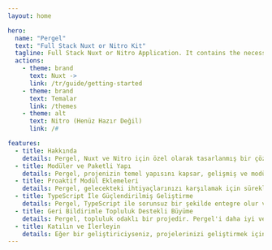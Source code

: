 ```yaml
---
layout: home

hero:
  name: "Pergel"
  text: "Full Stack Nuxt or Nitro Kit"
  tagline: Full Stack Nuxt or Nitro Application. It contains the necessary toolkits for a software developer and a fast, clean, tested toolkit.
  actions:
    - theme: brand
      text: Nuxt ->
      link: /tr/guide/getting-started
    - theme: brand
      text: Temalar
      link: /themes
    - theme: alt
      text: Nitro (Henüz Hazır Değil)
      link: /#

features:
  - title: Hakkında
    details: Pergel, Nuxt ve Nitro için özel olarak tasarlanmış bir çözümdür. Hızlı proje başlangıçları ve çeşitli modüllerin sorunsuz entegrasyonunu sağlar. Türk bir dokunuşuyla adlandırılan Pergel, TypeScript'in gücünü maksimuma çıkararak proje geliştirme sürecinizi basitleştirir ve hızlandırır.
  - title: Modüler ve Paketli Yapı
    details: Pergel, projenizin temel yapısını kapsar, gelişmiş ve modüler bir yaklaşımla temel altyapınızı oluşturmanıza yardımcı olan temel modüller ve paketler sunar.
  - title: Proaktif Modül Eklemeleri
    details: Pergel, gelecekteki ihtiyaçlarınızı karşılamak için sürekli olarak evrim geçiriyor. Projelerinizi güncel ve rekabetçi tutmak için yeni modül ve paketler ekliyoruz, bu da proaktif ve geleceğe hazır bir geliştirme ortamı sağlıyor.
  - title: TypeScript İle Güçlendirilmiş Geliştirme
    details: Pergel, TypeScript ile sorunsuz bir şekilde entegre olur ve geliştiricilere tip güvenliği ve derleme sürecinin avantajlarını sunar. Bu, daha güvenli, daha okunabilir ve sürdürülebilir projelere yol açar.
  - title: Geri Bildirimle Topluluk Destekli Büyüme
    details: Pergel, topluluk odaklı bir projedir. Pergel'i daha iyi ve güçlü hale getirmemize yardımcı olmak için diğer geliştiriciler ve kullanıcılarla etkileşimde bulunun. Geri bildiriminiz, Pergel'i daha kullanıcı dostu ve işlevsel hale getirmede kritik bir rol oynar.
  - title: Katılın ve İlerleyin
    details: Eğer bir geliştiriciyseniz, projelerinizi geliştirmek için Pergel'i keşfedin. Ayrıca, projelerinizde kullandığınız yapıları Pergel'e entegre ederek ve pull request'ler göndererek topluluğumuza katkıda bulunabilirsiniz.
---
```

